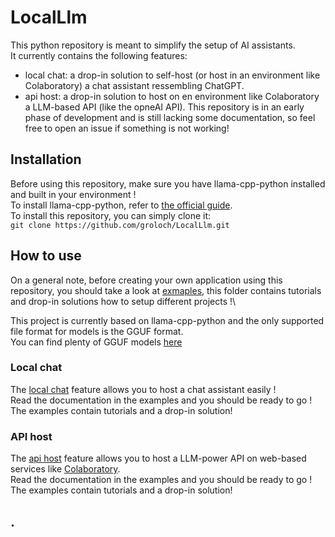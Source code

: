 # LocalLlm #

This python repository is meant to simplify the setup of AI assistants.\
It currently contains the following features:
* local chat: a drop-in solution to self-host (or host in an environment like Colaboratory) a chat assistant ressembling ChatGPT.
* api host: a drop-in solution to host on en environment like Colaboratory a LLM-based API (like the opneAI API).
This repository is in an early phase of development and is still lacking some documentation, so feel free to open an issue if something is not working! 

## Installation ## 

Before using this repository, make sure you have llama-cpp-python installed and built in your environment !\
To install llama-cpp-python, refer to [the official guide](https://github.com/abetlen/llama-cpp-python). \
To install this repository, you can simply clone it:\
`git clone https://github.com/groloch/LocalLlm.git`

## How to use ##

On a general note, before creating your own application using this repository, you should take a look at [exmaples](examples/), this folder contains tutorials and drop-in solutions how to setup different projects !\

This project is currently based on llama-cpp-python and the only supported file format for models is the GGUF format.\
You can find plenty of GGUF models [here](https://huggingface.co/TheBloke)


### Local chat ###

The [local chat](examples/local_chat/) feature allows you to host a chat assistant easily !\
Read the documentation in the examples and you should be ready to go !\
The examples contain tutorials and a drop-in solution!

### API host ###

The [api host](examples/api_host/) feature allows you to host a LLM-power API on web-based services like [Colaboratory](https://colab.research.google.com/). \
Read the documentation in the examples and you should be ready to go !\
The examples contain tutorials and a drop-in solution!

## . ##
